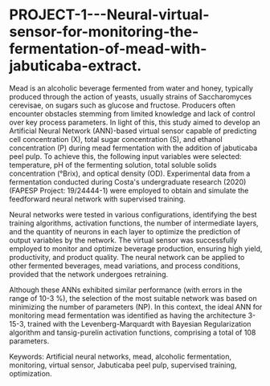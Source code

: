 # PROJECT-1---Neural-virtual-sensor-for-monitoring-the-fermentation-of-mead-with-jabuticaba-extract.


  Mead is an alcoholic beverage fermented from water and honey, typically produced through the action of yeasts, usually strains of Saccharomyces cerevisae, 
on sugars such as glucose and fructose. Producers often encounter obstacles stemming from limited knowledge and lack of control over key process parameters. 
In light of this, this study aimed to develop an Artificial Neural Network (ANN)-based virtual sensor capable of predicting cell concentration (X), total sugar 
concentration (S), and ethanol concentration (P) during mead fermentation with the addition of jabuticaba peel pulp. To achieve this, the following input variables 
were selected: temperature, pH of the fermenting solution, total soluble solids concentration (°Brix), and optical density (OD). Experimental data from a fermentation 
conducted during Costa's undergraduate research (2020) (FAPESP Project: 19/24444-1) were employed to obtain and simulate the feedforward neural network with supervised
training.

  Neural networks were tested in various configurations, identifying the best training algorithms, activation functions, the number of intermediate layers, and the quantity 
of neurons in each layer to optimize the prediction of output variables by the network. The virtual sensor was successfully employed to monitor and optimize beverage 
production, ensuring high yield, productivity, and product quality. The neural network can be applied to other fermented beverages, mead variations, and process conditions,
provided that the network undergoes retraining.

  Although these ANNs exhibited similar performance (with errors in the range of 10-3 %), the selection of the most suitable network was based on minimizing the number of 
parameters (NP). In this context, the ideal ANN for monitoring mead fermentation was identified as having the architecture 3-15-3, trained with the Levenberg-Marquardt with
Bayesian Regularization algorithm and tansig-purelin activation functions, comprising a total of 108 parameters.



Keywords: Artificial neural networks, mead, alcoholic fermentation, monitoring, virtual sensor, Jabuticaba peel pulp, supervised training, optimization.
